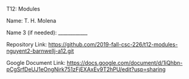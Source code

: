 T12: Modules

Name: T. H. Molena

Name 3 (if needed): ____________

Repository Link: https://github.com/2019-fall-csc-226/t12-modules-nguyent2-barnwellj-a12.git

Google Document Link: https://docs.google.com/document/d/1iQhbn-pCgSrfDeUJ1eOngNirk751zFjEXAxEv9T2hPU/edit?usp=sharing
